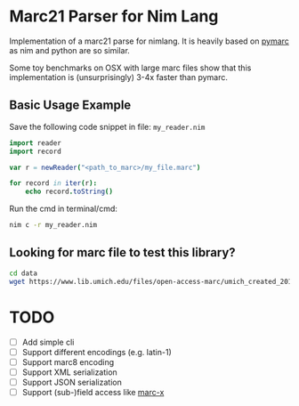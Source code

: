 # Marc21 Parser for Nim Lang

Implementation of a marc21 parse for nimlang. It is heavily based on [pymarc](https://gitlab.com/pymarc/pymarc) as nim and python are so similar.

Some toy benchmarks on OSX with large marc files show that this implementation is (unsurprisingly) 3-4x faster than pymarc.


## Basic Usage Example

Save the following code snippet in file: `my_reader.nim`

``` nim
import reader
import record

var r = newReader("<path_to_marc>/my_file.marc")

for record in iter(r):
    echo record.toString()
```

Run the cmd in terminal/cmd:

``` bash
nim c -r my_reader.nim
```

## Looking for marc file to test this library?

``` bash
cd data
wget https://www.lib.umich.edu/files/open-access-marc/umich_created_20151120.marc.gz
```

# TODO 

- [ ] Add simple cli
- [ ] Support different encodings (e.g. latin-1)
- [ ] Support marc8 encoding
- [ ] Support XML serialization
- [ ] Support JSON serialization
- [ ] Support (sub-)field access like [marc-x](https://github.com/ubleipzig/marcx)
